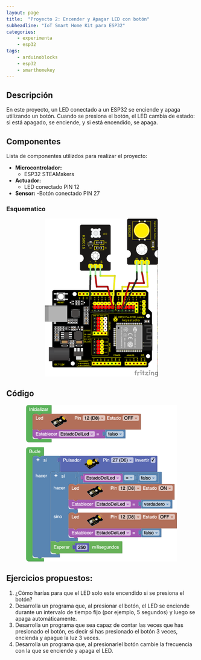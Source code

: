 ```yaml
---
layout: page
title:  "Proyecto 2: Encender y Apagar LED con botón"
subheadline: "IoT Smart Home Kit para ESP32"
categories:
    - experimenta
    - esp32
tags:
    - arduinoblocks
    - esp32
    - smarthomekey
---
```


## Descripción
En este proyecto, un LED conectado a un ESP32 se enciende y apaga utilizando un botón. Cuando se presiona el botón, el LED cambia de estado: si está apagado, se enciende, y si está encendido, se apaga.

## Componentes
Lista de componentes utilizdos para realizar el proyecto:
- **Microcontrolador:** 
    - ESP32 STEAMakers
- **Actuador:** 
    - LED conectado PIN 12
- **Sensor:** 
    -Botón conectado PIN 27 

### Esquematico 

<p align="center">
    <img src="/images/experimenta/esp32/Proyectos/P02_Esquematico.png" alt="Proyecto 1" width="300"/>
</p>

## Código 

<p align="center">
    <img src="/images/experimenta/esp32/Proyectos/Proyecto02.png" alt="Proyecto 2" width="400"/>
</p>

## Ejercicios propuestos:

 1.	¿Cómo harías para que el LED solo este encendido si se presiona el botón?
 2.	Desarrolla un programa que, al presionar el botón, el LED se enciende durante un intervalo de tiempo fijo (por ejemplo, 5 segundos) y luego se apaga automáticamente.
 3.	Desarrolla un programa que sea capaz de contar las veces que has presionado el botón, es decir si has presionado el botón 3 veces, encienda y apague la luz 3 veces.
 4. Desarrolla un programa que, al presionarlel botón cambie la frecuencia con la que se enciende y apaga el LED.